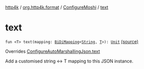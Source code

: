 [http4k](../../index.md) / [org.http4k.format](../index.md) / [ConfigureMoshi](index.md) / [text](./text.md)

# text

`fun <T> text(mapping: `[`BiDiMapping`](../../org.http4k.lens/-bi-di-mapping/index.md)`<`[`String`](https://kotlinlang.org/api/latest/jvm/stdlib/kotlin/-string/index.html)`, `[`T`](text.md#T)`>): `[`Unit`](https://kotlinlang.org/api/latest/jvm/stdlib/kotlin/-unit/index.html) [(source)](https://github.com/http4k/http4k/blob/master/http4k-format-moshi/src/main/kotlin/org/http4k/format/Moshi.kt#L46)

Overrides [ConfigureAutoMarshallingJson.text](../-configure-auto-marshalling-json/text.md)

Add a customised string &lt;-&gt; T mapping to this JSON instance.


